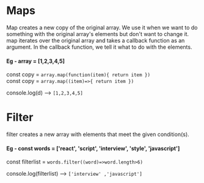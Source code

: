 # Maps

 Map creates a new copy of the original array. We use it when we want to do something with the original array's elements but don't want to change it. map iterates over the original array and takes a callback function as an argument. In the callback function, we tell it what to do with the elements.

#### Eg - array = [1,2,3,4,5]

 const copy = `array.map(function(item){ return item })` <br>
 const copy =  `array.map((item)=>{ return item })`

 console.log(d) --> `[1,2,3,4,5]`

# Filter

filter creates a new array with elements that meet the given condition(s).

#### Eg - const words = ['react', 'script', 'interview', 'style', 'javascript']

 const filterlist = `words.filter((word)=>word.length>6)`

 console.log(filterlist) --> `['interview' ,'javascript']`



